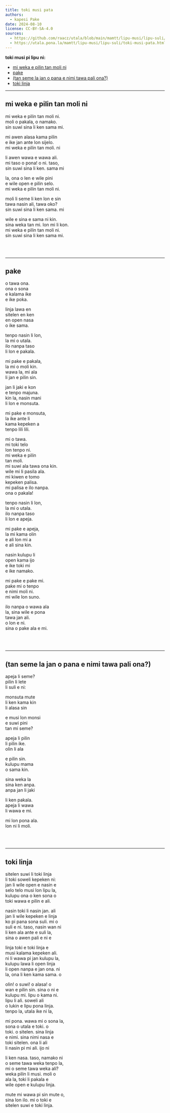 ```yaml
---
title: toki musi pata
authors:
  - kapesi Pake
date: 2024-08-10
license: CC-BY-SA-4.0
sources:
  - https://github.com/raacz/utala/blob/main/mamtt/lipu-musi/lipu-suli/toki-musi-pata.md
  - https://utala.pona.la/mamtt/lipu-musi/lipu-suli/toki-musi-pata.html
---
```


<strong>toki musi pi lipu ni:</strong>
<ul>
  <li><a href="#mi-weka-e-pilin-tan-moli-ni">mi weka e pilin tan moli ni</a></li>
  <li><a href="#pake">pake</a></li>
  <li><a href="#tan-seme">(tan seme la jan o pana e nimi tawa pali ona?) </a></li>
  <li><a href="#toki-linja">toki linja</a></li>
</ul>

***

## mi weka e pilin tan moli ni

mi weka e pilin tan moli ni.  
moli o pakala, o namako.  
sin suwi sina li ken sama mi.  
  
mi awen alasa kama pilin  
e ike jan ante lon sijelo.  
mi weka e pilin tan moli. ni  
  
li awen wawa e wawa ali.  
mi taso o pona! o ni. taso,  
sin suwi sina li ken. sama mi  
  
la, ona o len e wile pini  
e wile open e pilin selo.   
mi weka e pilin tan moli ni.  
  
moli li seme li ken lon e sin  
tawa nasin ali, tawa oko?   
sin suwi sina li ken sama. mi   
  
wile e sina e sama ni kin.  
sina weka tan mi. lon mi li kon.  
mi weka e pilin tan moli ni.  
sin suwi sina li ken sama mi.  

<br><br>

***

## pake  
  
o tawa ona.   
ona o sona  
e kalama ike  
e ike poka.  
  
linja lawa en  
sitelen en ken  
en open nasa  
o ike sama.  
  
tenpo nasin li lon,  
la mi o utala.  
ilo nanpa taso  
li lon e pakala.  
  
mi pake e pakala,  
la mi o moli kin.  
wawa la, mi ala  
li jan e pilin sin.  
  
jan li jaki e kon  
e tenpo majuna.  
kin la, nasin mani  
li lon e monsuta.  
  
mi pake e monsuta,  
la ike ante li  
kama kepeken a  
tenpo lili lili.  
  
mi o tawa.  
mi toki telo  
lon tenpo ni.  
mi weka e pilin  
tan moli.  
mi suwi ala tawa ona kin.   
wile mi li pasila ala.  
mi kiwen e tomo  
kepeken palisa.  
mi palisa e ilo nanpa.  
ona o pakala!  
  
tenpo nasin li lon,  
la mi o utala.  
ilo nanpa taso  
li lon e apeja.  
  
mi pake e apeja,  
la mi kama olin  
e ali lon mi a  
e ali sina kin.  
  
nasin kulupu li  
open kama ijo  
e ike toki mi  
e ike namako.  
  
mi pake e pake mi.  
pake mi o tenpo   
e nimi moli ni.  
mi wile lon suno.  
  
ilo nanpa o wawa ala  
la, sina wile e pona   
tawa jan ali.  
o lon e ni.  
sina o pake ala e mi.  

<br><br>

***  
  
<h2 id="tan-seme">(tan seme la jan o pana e nimi tawa pali ona?)</h2>   
  
apeja li seme?  
pilin li lete  
li suli e ni:  
  
monsuta mute   
li ken kama kin  
li alasa sin  
  
e musi lon monsi  
e suwi pini  
tan mi seme?  
  
apeja li pilin  
li pilin ike.  
olin li ala  
  
e pilin sin.  
kulupu mama  
o sama kin.  
  
sina weka la  
sina ken anpa.  
anpa jan li jaki  
  
li ken pakala.  
apeja li wawa  
li wawa e mi.  
  
mi lon pona ala.  
lon ni li moli.  

<br><br>
  
***  
  
## toki linja  
  
sitelen suwi li toki linja  
li toki soweli kepeken ni:  
jan li wile open e nasin e  
selo telo musi lon lipu la,  
kulupu ona o ken sona o  
toki wawa e pilin e ali.  
  
nasin toki li nasin jan. ali  
jan li wile kepeken e linja  
ko pi pana sona suli. mi o  
suli e ni. taso, nasin wan ni  
li ken ala ante e suli la,   
sina o awen pali e ni e  
  
linja toki e toki linja e  
musi kalama kepeken ali.  
ni li wawa pi jan kulupu la,  
kulupu lawa li open linja  
li open nanpa e jan ona. ni  
la, ona li ken kama sama. o   
  
olin! o suwi! o alasa! o  
wan e pilin sin. sina o ni e   
kulupu mi. lipu o kama ni.  
lipu li ali. soweli ali   
o lukin e lipu pona linja.  
tenpo la, utala ike ni la,   
  
mi pona. wawa mi o sona la,  
sona o utala e toki. o  
toki. o sitelen. sina linja  
e nimi. sina nimi nasa e  
toki sitelen. ona li ali  
li nasin pi mi ali. ijo ni  
  
li ken nasa. taso, namako ni  
o seme tawa weka tenpo la,  
mi o seme tawa weka ali?   
weka pilin li musi. moli o  
ala la, toki li pakala e  
wile open e kulupu linja.  
  
mute mi wawa pi sin mute o,   
sina lon ilo. mi o toki e  
sitelen suwi e toki linja.  
